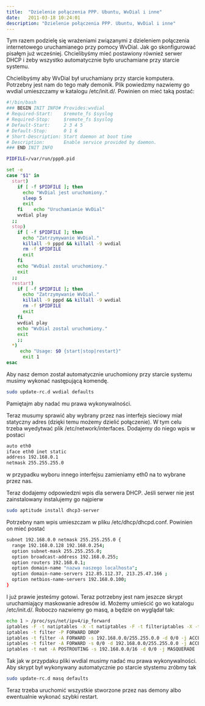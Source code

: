 ```yaml
---
title:  "Dzielenie połączenia PPP. Ubuntu, WvDial i inne"
date:   2011-03-18 10:24:01
description: "Dzielenie połączenia PPP. Ubuntu, WvDial i inne"
---
```


Tym razem podzielę się wrażeniami związanymi z dzieleniem połączenia internetowego uruchamianego przy pomocy WvDial. Jak go skonfigurować pisałęm już wcześniej. Chcielibyśmy mieć postawiony również serwer DHCP i żeby wszystko automatycznie było uruchamiane przy starcie systemu.

Chcielibyśmy aby WvDial był uruchamiany przy starcie komputera. Potrzebny jest nam do tego mały demonik. Plik powiedzmy nazwiemy go wvdial umieszczamy w katalogu /etc/init.d/. Powinien on mieć taką postać:

```bash
#!/bin/bash
### BEGIN INIT INFO# Provides:wvdial
# Required-Start:    $remote_fs $syslog
# Required-Stop:     $remote_fs $syslog
# Default-Start:     2 3 4 5
# Default-Stop:      0 1 6
# Short-Description: Start daemon at boot time
# Description:       Enable service provided by daemon.
### END INIT INFO

PIDFILE=/var/run/ppp0.pid

set -e
case "$1" in
  start)
    if [ -f $PIDFILE ]; then
      echo "WvDial jest uruchomiony."
      sleep 5
      exit
    fi    echo "Uruchamianie WvDial"
    wvdial play
  ;;
  stop)
    if [ -f $PIDFILE ]; then
      echo "Zatrzymywanie WvDial."
      killall -9 pppd && killall -9 wvdial
      rm -f $PIDFILE
      exit
    fi
    echo "WvDial zostal uruchomiony."
    exit
  ;;
  restart)
    if [ -f $PIDFILE ]; then
      echo "Zatrzymywanie WvDial."
      killall -9 pppd && killall -9 wvdial
      rm -f $PIDFILE
      exit
    fi
    wvdial play
    echo "WvDial zostal uruchomiony."
    exit
    ;;
  *)
     echo "Usage: $0 {start|stop|restart}"
      exit 1
esac
```

Aby nasz demon został automatycznie uruchomiony przy starcie systemu musimy wykonać następującą komendę.

```bash
sudo update-rc.d wvdial defaults
```

Pamiętajm aby nadać mu prawa wykonywalności.

Teraz musumy sprawić aby wybrany przez nas interfejs sieciowy miał statyczny adres (dzięki temu możemy dzielić połączenie). W tym celu trzeba wyedytwać plik /etc/network/interfaces. Dodajemy do niego wpis w postaci

```bash
auto eth0
iface eth0 inet static
address 192.168.0.1
netmask 255.255.255.0
```

w przypadku wyboru innego interfejsu zamieniamy eth0 na to wybrane przez nas.

Teraz dodajemy odpowiedzni wpis dla serwera DHCP. Jeśli serwer nie jest zainstalowany instalujemy go najpierw

```bash
sudo aptitude install dhcp3-server
```

Potrzebny nam wpis umieszczam w pliku /etc/dhcp/dhcpd.conf. Powinien on mieć postać

```bash
subnet 192.168.0.0 netmask 255.255.255.0 {
  range 192.168.0.128 192.168.0.254;
  option subnet-mask 255.255.255.0;
  option broadcast-address 192.168.0.255;
  option routers 192.168.0.1;
  option domain-name "nazwa naszego localhosta";
  option domain-name-servers 212.85.112.37, 213.25.47.166 ;
  option netbios-name-servers 192.168.0.100;
}
```

I już prawie jesteśmy gotowi. Teraz potrzebny jest nam jeszcze skrypt uruchamiający maskowanie adresów id. Możemy umieścić go wo katalogu /etc/init.d/. Roboczo nazwiemy go masq, a będzie on wyglądał tak:

```bash
echo 1 > /proc/sys/net/ipv4/ip_forward
iptables -F -t natiptables -X -t natiptables -F -t filteriptables -X -t filter
iptables -t filter -P FORWARD DROP
iptables -t filter -A FORWARD -s 192.168.0.0/255.255.0.0 -d 0/0 -j ACCEPT
iptables -t filter -A FORWARD -s 0/0 -d 192.168.0.0/255.255.0.0 -j ACCEPT
iptables -t nat -A POSTROUTING -s 192.168.0.0/16 -d 0/0 -j MASQUERADE
```

Tak jak w przypdaku pliki wvdial musimy nadać mu prawa wykonywalności. Aby skrypt był wykonywany automatycznie po starcie stystemu zróbmy tak

```bash
sudo update-rc.d masq defaults
```

Teraz trzeba uruchomić wszystkie stworzone przez nas demony albo ewentualnie wykonać szybki restart. 
